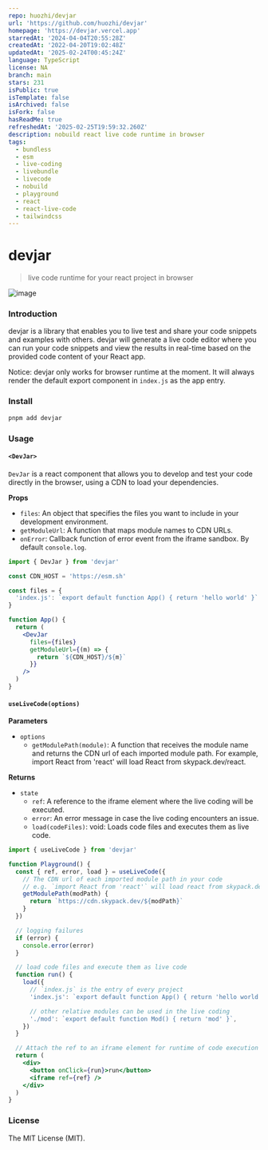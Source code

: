 ```yaml
---
repo: huozhi/devjar
url: 'https://github.com/huozhi/devjar'
homepage: 'https://devjar.vercel.app'
starredAt: '2024-04-04T20:55:28Z'
createdAt: '2022-04-20T19:02:48Z'
updatedAt: '2025-02-24T00:45:24Z'
language: TypeScript
license: NA
branch: main
stars: 231
isPublic: true
isTemplate: false
isArchived: false
isFork: false
hasReadMe: true
refreshedAt: '2025-02-25T19:59:32.260Z'
description: nobuild react live code runtime in browser
tags:
  - bundless
  - esm
  - live-coding
  - livebundle
  - livecode
  - nobuild
  - playground
  - react
  - react-live-code
  - tailwindcss
---
```


# devjar
> live code runtime for your react project in browser


![image](https://repository-images.githubusercontent.com/483779830/55bf67ee-fcc6-4a12-ad0c-5221a5f78c26)

### Introduction

devjar is a library that enables you to live test and share your code snippets and examples with others. devjar will generate a live code editor where you can run your code snippets and view the results in real-time based on the provided code content of your React app. 

Notice: devjar only works for browser runtime at the moment. It will always render the default export component in `index.js` as the app entry.

### Install

```sh
pnpm add devjar
```


### Usage

#### `<DevJar>`

`DevJar` is a react component that allows you to develop and test your code directly in the browser, using a CDN to load your dependencies.

**Props**

* `files`: An object that specifies the files you want to include in your development environment.
* `getModuleUrl`: A function that maps module names to CDN URLs.
* `onError`: Callback function of error event from the iframe sandbox. By default `console.log`.


```jsx
import { DevJar } from 'devjar'

const CDN_HOST = 'https://esm.sh'

const files = {
  'index.js': `export default function App() { return 'hello world' }`
}

function App() {
  return (
    <DevJar
      files={files}
      getModuleUrl={(m) => {
        return `${CDN_HOST}/${m}`
      }}
    />
  )
}
```

#### `useLiveCode(options)`

**Parameters**

* `options`
  * `getModulePath(module)`: A function that receives the module name and returns the CDN url of each imported module path. For example, import React from 'react' will load React from skypack.dev/react.

**Returns**

* `state`
  * `ref`: A reference to the iframe element where the live coding will be executed.
  * `error`: An error message in case the live coding encounters an issue.
  * `load(codeFiles)`: void: Loads code files and executes them as live code.

```jsx
import { useLiveCode } from 'devjar'

function Playground() {
  const { ref, error, load } = useLiveCode({
    // The CDN url of each imported module path in your code
    // e.g. `import React from 'react'` will load react from skypack.dev/react
    getModulePath(modPath) {
      return `https://cdn.skypack.dev/${modPath}`
    }
  })

  // logging failures
  if (error) {
    console.error(error)
  }

  // load code files and execute them as live code
  function run() {
    load({
      // `index.js` is the entry of every project
      'index.js': `export default function App() { return 'hello world' }`,

      // other relative modules can be used in the live coding
      './mod': `export default function Mod() { return 'mod' }`,
    })
  }

  // Attach the ref to an iframe element for runtime of code execution
  return (
    <div>
      <button onClick={run}>run</button>
      <iframe ref={ref} />
    </div>
  )
}
```

### License

The MIT License (MIT).

